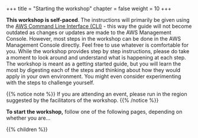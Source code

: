 +++
title = "Starting the workshop"
chapter = false
weight = 10
+++

__This workshop is self-paced__. The instructions will primarily be given using the [AWS Command Line Interface (CLI)](https://aws.amazon.com/cli) - this way the guide will not become outdated as changes or updates are made to the AWS Management Console. However, most steps in the workshop can be done in the AWS Management Console directly. Feel free to use whatever is comfortable for you. While the workshop provides step by step instructions, please do take a moment to look around and understand what is happening at each step. The workshop is meant as a getting started guide, but you will learn the most by digesting each of the steps and thinking about how they would apply in your own environment. You might even consider experimenting with the steps to challenge yourself.


{{% notice note %}}
If you are attending an event, please run in the region suggested by the facilitators of the workshop.
{{% /notice %}}

**To start the workshop,** follow one of the following pages, depending on whether you are...

{{% children  %}}

